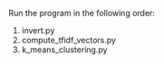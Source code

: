 Run the program in the following order:

1. invert.py
2. compute_tfidf_vectors.py
3. k_means_clustering.py

